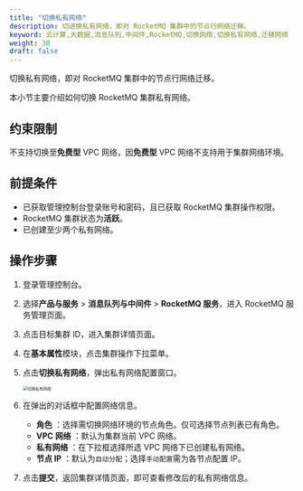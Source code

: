 ```yaml
---
title: "切换私有网络"
description: 切进换私有网络，即对 RocketMQ 集群中的节点行网络迁移。
keyword: 云计算,大数据,消息队列,中间件,RocketMQ,切换网络,切换私有网络,迁移网络
weight: 30
draft: false
---
```


切换私有网络，即对 RocketMQ 集群中的节点行网络迁移。

本小节主要介绍如何切换 RocketMQ 集群私有网络。

## 约束限制

不支持切换至**免费型** VPC 网络，因**免费型** VPC 网络不支持用于集群网络环境。

## 前提条件

- 已获取管理控制台登录账号和密码，且已获取 RocketMQ 集群操作权限。
- RocketMQ 集群状态为**活跃**。
- 已创建至少两个私有网络。

## 操作步骤

1. 登录管理控制台。
2. 选择**产品与服务** > **消息队列与中间件** > **RocketMQ 服务**，进入 RocketMQ 服务管理页面。
3. 点击目标集群 ID，进入集群详情页面。
4. 在**基本属性**模块，点击集群操作下拉菜单。
5. 点击**切换私有网络**，弹出私有网络配置窗口。

    <img src="/middware/rocketmq/_images/switch_network.png" alt="切换私有网络" style="zoom:50%;" />  

6. 在弹出的对话框中配置网络信息。

   - **角色** ：选择需切换网络环境的节点角色。仅可选择节点列表已有角色。
   - **VPC 网络** ：默认为集群当前 VPC 网络。
   - **私有网络** ：在下拉框选择所选 VPC 网络下已创建私有网络。
   - **节点 IP** ：默认为`自动分配`；选择`手动配置`需为各节点配置 IP。

7. 点击**提交**，返回集群详情页面，即可查看修改后的私有网络信息。
